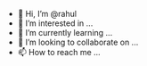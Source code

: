 - 👋 Hi, I’m @rahul
- 👀 I’m interested in ...
- 🌱 I’m currently learning ...
- 💞️ I’m looking to collaborate on ...
- 📫 How to reach me ...

<!---
rahulyen/rahulyen is a ✨ special ✨ repository because its `README.md` (this file) appears on your GitHub profile.
You can click the Preview link to take a look at your changes.
--->
